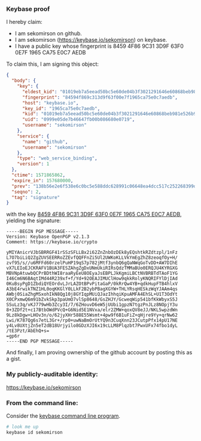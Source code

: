 ### Keybase proof

I hereby claim:

  * I am sekomirson on github.
  * I am sekomirson (https://keybase.io/sekomirson) on keybase.
  * I have a public key whose fingerprint is 8459 4F86 9C31 3D9F 63F0  0E7F 1965 CA75 E0C7 AEDB

To claim this, I am signing this object:

```json
{
  "body": {
    "key": {
      "eldest_kid": "01019eb7a5eead50bc5e60de04b3f3021291646e60868beb981e526b90c2b3cc6b1f0a",
      "fingerprint": "84594f869c313d9f63f00e7f1965ca75e0c7aedb",
      "host": "keybase.io",
      "key_id": "1965ca75e0c7aedb",
      "kid": "01019eb7a5eead50bc5e60de04b3f3021291646e60868beb981e526b90c2b3cc6b1f0a",
      "uid": "0999e05de7b46647fb00b086680e0719",
      "username": "sekomirson"
    },
    "service": {
      "name": "github",
      "username": "sekomirson"
    },
    "type": "web_service_binding",
    "version": 1
  },
  "ctime": 1571865862,
  "expire_in": 157680000,
  "prev": "138b56e2e6f538e6c0bc5e588ddc628991c06648ea4dcc517c252268399d171f",
  "seqno": 2,
  "tag": "signature"
}
```

with the key [8459 4F86 9C31 3D9F 63F0  0E7F 1965 CA75 E0C7 AEDB](https://keybase.io/sekomirson), yielding the signature:

```
-----BEGIN PGP MESSAGE-----
Version: Keybase OpenPGP v2.1.3
Comment: https://keybase.io/crypto

yMIYAnicrVJbSBRRGF41rSSzSFLLBx2i62ZnZnbOzDEk8yEQshtkRZdtzpl/1nFz
L7O7biLiQ2ZgZUVSEERRoZZEvfQQFFnZi5Ul2UWKoKLLVkYmEgZhZ8zeoqfOy+H/
zvf95/s//u6MFFd60rzelPuHP19qS7p782jMtf3ynbQ6gQaNWqGoTvDD+AW7DIhE
vX7LEIoEJCKRAFV1BUA3FESZAhgZgDxUNmUkiRIRsQdzTMMaBUo0ERQJU4KYRGXG
MBVNpAtuwbQCPrBDthWI8raaRyEeU8OEyaJsEBPLJkKgmiLBCtNVBRBTdTAoF1YG
I46Cm6N6BAqtIMd44R239xf+f/Yd+92OEAJIMUClHow9qkkRolyKNQRIFYlDjIAd
0KuBsyPgD1ZbdiQYEOrdvLJrLAZOtBPvPitaGaP/0kRrQw4YB+qdkHupFTB4hlxV
A3bE4rwikTNZ1HL0oqKKGlY0LLkF2B2ybPBagXGYW+THLYRsqHESkzWqYJAAm4qs
AWbj0SiaZhgMSxohIkN8Qg10j8GYIqpMUiQJazIhhqiKpuAMFA4EhSL+U1T3OdYt
X0CPxmwQ6m91bZvkSkp3paUmO7vlSp8648/GsZHJY/GcweqWip541bfKkWbyxS5J
SSuLz3q/vKJ779wHb3Zcy3I/7/6ZHouvD6eW5jUUbi1gpzN7tgzPnJLz8NOpjY3u
8+3ZDf2t+c17BtbOWdPVcQ+G6Nid5E1NVxa/elr2ZMW+qoxQV8eJJ/NKL5wpzdWn
9Lz8kDgw+LHOv3n/o/62jyXHr588E55Wsmt+4pw9f6B1uFiZ+qHjre9Yy+qrNw62
Lwi/K787Qg6s7etL3Gr+/rp0+uwNaBmOrUtYQ9n3CuqXnn23JCutpPfx14pU17NE
y4Lv8UXtjZn5eT2dB18Urjyilo8GDzXJI6x19cLLM8Plqzbt7PwxUFx74fbo1dyL
/tE3Pzt/AbEhQ+s=
=gp6r
-----END PGP MESSAGE-----

```

And finally, I am proving ownership of the github account by posting this as a gist.

### My publicly-auditable identity:

https://keybase.io/sekomirson

### From the command line:

Consider the [keybase command line program](https://keybase.io/download).

```bash
# look me up
keybase id sekomirson
```
